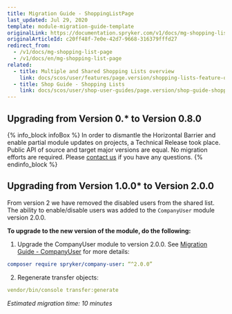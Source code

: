 ```yaml
---
title: Migration Guide - ShoppingListPage
last_updated: Jul 29, 2020
template: module-migration-guide-template
originalLink: https://documentation.spryker.com/v1/docs/mg-shopping-list-page
originalArticleId: c20ff48f-7e0e-42d7-9668-316379fffd27
redirect_from:
  - /v1/docs/mg-shopping-list-page
  - /v1/docs/en/mg-shopping-list-page
related:
  - title: Multiple and Shared Shopping Lists overview
    link: docs/scos/user/features/page.version/shopping-lists-feature-overview/shopping-lists-feature-overview.html
  - title: Shop Guide - Shopping Lists
    link: docs/scos/user/shop-user-guides/page.version/shop-guide-shopping-lists.html
---
```


## Upgrading from Version 0.* to Version 0.8.0
{% info_block infoBox %}
In order to dismantle the Horizontal Barrier and enable partial module updates on projects, a Technical Release took place. Public API of source and target major versions are equal. No migration efforts are required. Please [contact us](https://spryker.com/en/support/) if you have any questions.
{% endinfo_block %}

## Upgrading from Version 1.0.0* to Version 2.0.0
From version 2 we have removed the disabled users from the shared list. The ability to enable/disable users was added to the `CompanyUser` module version 2.0.0.

**To upgrade to the new version of the module, do the following:**
1. Upgrade the CompanyUser module to version 2.0.0. See [Migration Guide - CompanyUser](/docs/scos/dev/module-migration-guides/{{page.version}}/migration-guide-companyuser.html#upgrading-from-version-1-0-0-to-version-2-0-0)  for more details:

```yaml
composer require spryker/company-user: “^2.0.0”
```
2. Regenerate transfer objects:

```yaml
vendor/bin/console transfer:generate
```
*Estimated migration time: 10 minutes*
<!-- Last review date: Feb 4, 2019* --by Sergey Samoylov, Yuliia Boiko--> 
